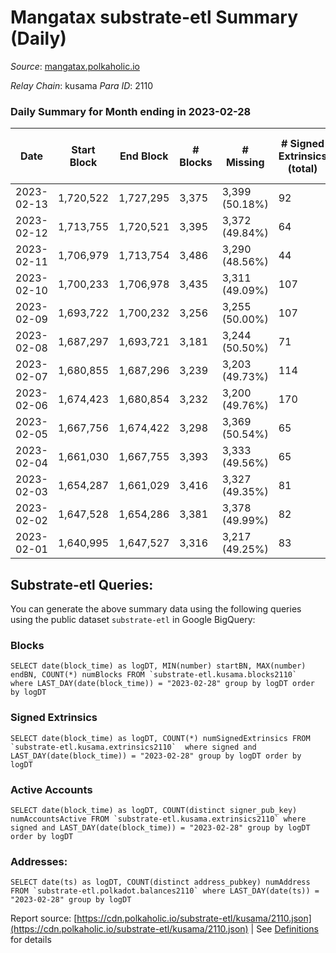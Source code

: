 # Mangatax substrate-etl Summary (Daily)

_Source_: [mangatax.polkaholic.io](https://mangatax.polkaholic.io)

*Relay Chain*: kusama
*Para ID*: 2110



### Daily Summary for Month ending in 2023-02-28


| Date | Start Block | End Block | # Blocks | # Missing | # Signed Extrinsics (total) | # Active Accounts | # Addresses with Balances | # Events | # Transfers | # XCM Transfers In | # XCM Transfers Out |
| ---- | ----------- | --------- | -------- | --------- | --------------------------- | ----------------- | ------------------------- | -------- | ----------- | ------------------ | ------------------- |
| 2023-02-13 | 1,720,522 | 1,727,295 | 3,375 | 3,399 (50.18%) | 92 | 33 | 1,710 | 11,428 | 429  |   |   |
| 2023-02-12 | 1,713,755 | 1,720,521 | 3,395 | 3,372 (49.84%) | 64 | 25 | 1,705 | 11,129 | 360  | 22 ($1,557.79) | 18 ($2,502.79) |
| 2023-02-11 | 1,706,979 | 1,713,754 | 3,486 | 3,290 (48.56%) | 44 | 17 | 1,701 | 11,144 | 198  | 14 ($1,400.98) | 11 ($1,069.91) |
| 2023-02-10 | 1,700,233 | 1,706,978 | 3,435 | 3,311 (49.09%) | 107 | 26 | 1,700 | 12,236 | 754  | 38 ($6,091.07) | 28 ($7,118.28) |
| 2023-02-09 | 1,693,722 | 1,700,232 | 3,256 | 3,255 (50.00%) | 107 | 39 | 1,680 | 11,587 | 743  | 39 ($7,477.33) | 33 ($8,009.98) |
| 2023-02-08 | 1,687,297 | 1,693,721 | 3,181 | 3,244 (50.50%) | 71 | 24 | 1,676 | 10,662 | 413  | 33 ($41,618.19) | 22 ($4,776.02) |
| 2023-02-07 | 1,680,855 | 1,687,296 | 3,239 | 3,203 (49.73%) | 114 | 35 | 1,668 | 11,553 | 649  | 43 ($5,884.16) | 41 ($17,026.58) |
| 2023-02-06 | 1,674,423 | 1,680,854 | 3,232 | 3,200 (49.76%) | 170 | 40 | 1,666 | 12,310 | 892  | 68 ($18,121.98) | 54 ($15,842.97) |
| 2023-02-05 | 1,667,756 | 1,674,422 | 3,298 | 3,369 (50.54%) | 65 | 27 | 1,662 | 10,908 | 313  | 21 ($2,162.44) | 23 ($2,996.35) |
| 2023-02-04 | 1,661,030 | 1,667,755 | 3,393 | 3,333 (49.56%) | 65 | 18 | 1,662 | 11,271 | 403  | 26 ($5,603.31) | 25 ($5,702.21) |
| 2023-02-03 | 1,654,287 | 1,661,029 | 3,416 | 3,327 (49.35%) | 81 | 31 | 1,660 | 11,389 | 368  | 29 ($35,558.93) | 17 ($2,405.23) |
| 2023-02-02 | 1,647,528 | 1,654,286 | 3,381 | 3,378 (49.99%) | 82 | 29 | 1,655 | 11,308 | 363  | 33 ($4,589.48) | 24 ($4,269.40) |
| 2023-02-01 | 1,640,995 | 1,647,527 | 3,316 | 3,217 (49.25%) | 83 | 24 | 1,652 | 11,376 | 539  | 39 ($5,300.33) | 26 ($4,091.70) |

## Substrate-etl Queries:
You can generate the above summary data using the following queries using the public dataset `substrate-etl` in Google BigQuery:


### Blocks
```
SELECT date(block_time) as logDT, MIN(number) startBN, MAX(number) endBN, COUNT(*) numBlocks FROM `substrate-etl.kusama.blocks2110`  where LAST_DAY(date(block_time)) = "2023-02-28" group by logDT order by logDT
```


### Signed Extrinsics
```
SELECT date(block_time) as logDT, COUNT(*) numSignedExtrinsics FROM `substrate-etl.kusama.extrinsics2110`  where signed and LAST_DAY(date(block_time)) = "2023-02-28" group by logDT order by logDT
```


### Active Accounts
```
SELECT date(block_time) as logDT, COUNT(distinct signer_pub_key) numAccountsActive FROM `substrate-etl.kusama.extrinsics2110` where signed and LAST_DAY(date(block_time)) = "2023-02-28" group by logDT order by logDT
```


### Addresses:
```
SELECT date(ts) as logDT, COUNT(distinct address_pubkey) numAddress FROM `substrate-etl.polkadot.balances2110` where LAST_DAY(date(ts)) = "2023-02-28" group by logDT
```



Report source: [https://cdn.polkaholic.io/substrate-etl/kusama/2110.json](https://cdn.polkaholic.io/substrate-etl/kusama/2110.json) | See [Definitions](/DEFINITIONS.md) for details
